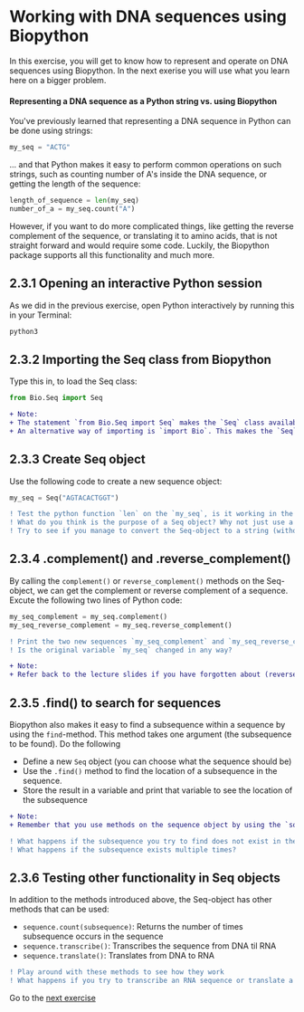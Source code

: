 # Working with DNA sequences using Biopython
In this exercise, you will get to know how to represent and operate on DNA sequences using Biopython. In the next exerise
you will use what you learn here on a bigger problem.

#### Representing a DNA sequence as a Python string vs. using Biopython
You've previously learned that representing a DNA sequence in Python can be done using strings:
```python
my_seq = "ACTG"
```
... and that Python makes it easy to perform common operations on such strings, such as counting number of A's inside the DNA sequence, or getting the length of the sequence:
```python
length_of_sequence = len(my_seq)
number_of_a = my_seq.count("A")
```

However, if you want to do more complicated things, like getting the reverse complement of the sequence, or translating it to amino acids, that is not straight forward and would require some code. Luckily, the Biopython package supports all this functionality and much more.


## 2.3.1 Opening an interactive Python session
As we did in the previous exercise, open Python interactively by running this in your Terminal:
```python
python3
```
## 2.3.2 Importing the Seq class from Biopython
Type this in, to load the Seq class:
```python
from Bio.Seq import Seq
```

```diff
+ Note:
+ The statement `from Bio.Seq import Seq` makes the `Seq` class available to us. 
+ An alternative way of importing is `import Bio`. This makes the `Seq`-class available through `Bio.Seq`.
```

## 2.3.3 Create Seq object
Use the following code to create a new sequence object:
```python
my_seq = Seq("AGTACACTGGT")
```
```diff
! Test the python function `len` on the `my_seq`, is it working in the same way as before?
! What do you think is the purpose of a Seq object? Why not just use a string?
! Try to see if you manage to convert the Seq-object to a string (without reading any documentation). 
```

## 2.3.4 .complement() and .reverse_complement()

By calling the `complement()` or `reverse_complement()` methods on the Seq-object, we can get the complement or reverse complement of a sequence. Excute the following two lines of Python code:
```python
my_seq_complement = my_seq.complement()
my_seq_reverse_complement = my_seq.reverse_complement()
```
```diff
! Print the two new sequences `my_seq_complement` and `my_seq_reverse_complement`. Is the result as expected?
! Is the original variable `my_seq` changed in any way? 
```
```diff
+ Note:
+ Refer back to the lecture slides if you have forgotten about (reverse) complementarity
```

## 2.3.5 .find() to search for sequences

Biopython also makes it easy to find a subsequence within a sequence by using the `find`-method. This method takes one argument (the subsequence to be found).
Do the following
- Define a new `Seq` object (you can choose what the sequence should be)
- Use the `.find()` method to find the location of a subsequence in the sequence. 
- Store the result in a variable and print that variable to see the location of the subsequence

```diff
+ Note:
+ Remember that you use methods on the sequence object by using the `some_sequence.some_method()`-notation. 
```

```diff
! What happens if the subsequence you try to find does not exist in the sequence?
! What happens if the subsequence exists multiple times?
```
## 2.3.6 Testing other functionality in Seq objects

In addition to the methods introduced above, the Seq-object has other methods that can be used:
* `sequence.count(subsequence)`: Returns the number of times subsequence occurs in the sequence
* `sequence.transcribe()`: Transcribes the sequence from DNA til RNA
* `sequence.translate()`: Translates from DNA to RNA

```diff
! Play around with these methods to see how they work
! What happens if you try to transcribe an RNA sequence or translate a DNA sequence?
```

Go to the [next exercise](Exercise2.md)
